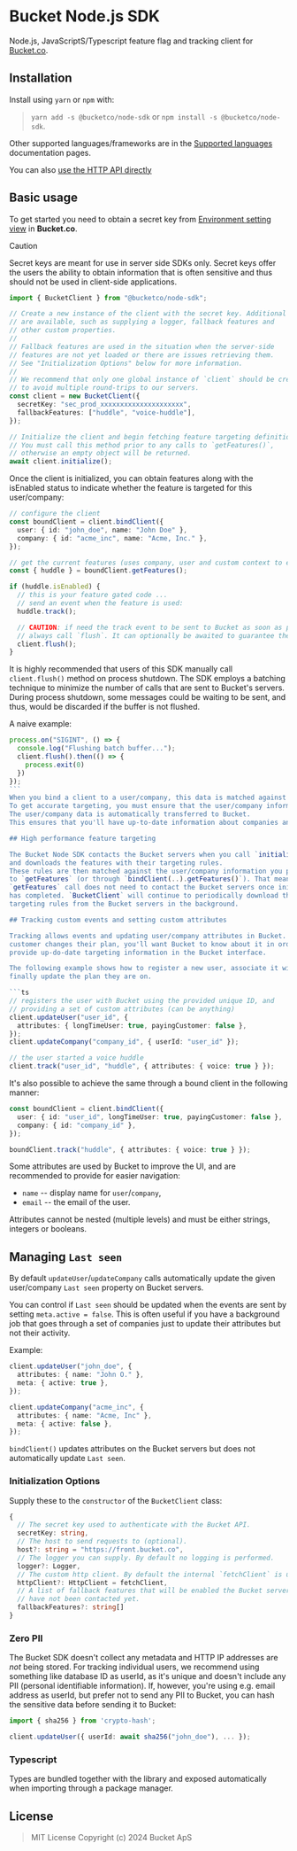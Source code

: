 # Bucket Node.js SDK

Node.js, JavaScriptS/Typescript feature flag and tracking client for [Bucket.co](https://bucket.co).

## Installation

Install using `yarn` or `npm` with:

> `yarn add -s @bucketco/node-sdk` or `npm install -s @bucketco/node-sdk`.

Other supported languages/frameworks are in the
[Supported languages](https://docs.bucket.co/quickstart/supported-languages)
documentation pages.

You can also [use the HTTP API directly](https://docs.bucket.co/reference/http-tracking-api)

## Basic usage

To get started you need to obtain a secret key from
[Environment setting view](https://app.bucket.co/envs/{environment}/settings/app-environments)
in **Bucket.co**.

> [!CAUTION]
> Secret keys are meant for use in server side SDKs only.
> Secret keys offer the users the ability to obtain
> information that is often sensitive and thus should not be used in
> client-side applications.

```ts
import { BucketClient } from "@bucketco/node-sdk";

// Create a new instance of the client with the secret key. Additional options
// are available, such as supplying a logger, fallback features and
// other custom properties.
//
// Fallback features are used in the situation when the server-side
// features are not yet loaded or there are issues retrieving them.
// See "Initialization Options" below for more information.
//
// We recommend that only one global instance of `client` should be created
// to avoid multiple round-trips to our servers.
const client = new BucketClient({
  secretKey: "sec_prod_xxxxxxxxxxxxxxxxxxxxx",
  fallbackFeatures: ["huddle", "voice-huddle"],
});

// Initialize the client and begin fetching feature targeting definitions.
// You must call this method prior to any calls to `getFeatures()`,
// otherwise an empty object will be returned.
await client.initialize();
```

Once the client is initialized, you can obtain features along with the isEnabled status to indicate whether the feature is targeted for this user/company:

```ts
// configure the client
const boundClient = client.bindClient({
  user: { id: "john_doe", name: "John Doe" },
  company: { id: "acme_inc", name: "Acme, Inc." },
});

// get the current features (uses company, user and custom context to evaluate the features).
const { huddle } = boundClient.getFeatures();

if (huddle.isEnabled) {
  // this is your feature gated code ...
  // send an event when the feature is used:
  huddle.track();

  // CAUTION: if need the track event to be sent to Bucket as soon as possible,
  // always call `flush`. It can optionally be awaited to guarantee the sent happened.
  client.flush();
}
```

It is highly recommended that users of this SDK manually call `client.flush()` method on process shutdown. The SDK employs
a batching technique to minimize the number of calls that are sent to Bucket's servers. During process shutdown, some
messages could be waiting to be sent, and thus, would be discarded if the buffer is not flushed.

A naive example:

````ts
process.on("SIGINT", () => {
  console.log("Flushing batch buffer...");
  client.flush().then(() => {
    process.exit(0)
  })
});
```
When you bind a client to a user/company, this data is matched against the targeting rules.
To get accurate targeting, you must ensure that the user/company information provided is sufficient to match against the targeting rules you've created.
The user/company data is automatically transferred to Bucket.
This ensures that you'll have up-to-date information about companies and users and accurate targeting information available in Bucket at all time.

## High performance feature targeting

The Bucket Node SDK contacts the Bucket servers when you call `initialize`
and downloads the features with their targeting rules.
These rules are then matched against the user/company information you provide
to `getFeatures` (or through `bindClient(..).getFeatures()`). That means the
`getFeatures` call does not need to contact the Bucket servers once initialize
has completed. `BucketClient` will continue to periodically download the
targeting rules from the Bucket servers in the background.

## Tracking custom events and setting custom attributes

Tracking allows events and updating user/company attributes in Bucket. For example, if a
customer changes their plan, you'll want Bucket to know about it in order to continue to
provide up-do-date targeting information in the Bucket interface.

The following example shows how to register a new user, associate it with a company and
finally update the plan they are on.

```ts
// registers the user with Bucket using the provided unique ID, and
// providing a set of custom attributes (can be anything)
client.updateUser("user_id", {
  attributes: { longTimeUser: true, payingCustomer: false },
});
client.updateCompany("company_id", { userId: "user_id" });

// the user started a voice huddle
client.track("user_id", "huddle", { attributes: { voice: true } });
````

It's also possible to achieve the same through a bound client in the following manner:

```ts
const boundClient = client.bindClient({
  user: { id: "user_id", longTimeUser: true, payingCustomer: false },
  company: { id: "company_id" },
});

boundClient.track("huddle", { attributes: { voice: true } });
```

Some attributes are used by Bucket to improve the UI, and are recommended
to provide for easier navigation:

- `name` -- display name for `user`/`company`,
- `email` -- the email of the user.

Attributes cannot be nested (multiple levels) and must be either strings,
integers or booleans.

## Managing `Last seen`

By default `updateUser`/`updateCompany` calls automatically update the given
user/company `Last seen` property on Bucket servers.

You can control if `Last seen` should be updated when the events are sent by setting
`meta.active = false`. This is often useful if you
have a background job that goes through a set of companies just to update their
attributes but not their activity.

Example:

```ts
client.updateUser("john_doe", {
  attributes: { name: "John O." },
  meta: { active: true },
});

client.updateCompany("acme_inc", {
  attributes: { name: "Acme, Inc" },
  meta: { active: false },
});
```

`bindClient()` updates attributes on the Bucket servers but does not automatically
update `Last seen`.

### Initialization Options

Supply these to the `constructor` of the `BucketClient` class:

```ts
{
  // The secret key used to authenticate with the Bucket API.
  secretKey: string,
  // The host to send requests to (optional).
  host?: string = "https://front.bucket.co",
  // The logger you can supply. By default no logging is performed.
  logger?: Logger,
  // The custom http client. By default the internal `fetchClient` is used.
  httpClient?: HttpClient = fetchClient,
  // A list of fallback features that will be enabled the Bucket servers
  // have not been contacted yet.
  fallbackFeatures?: string[]
}
```

### Zero PII

The Bucket SDK doesn't collect any metadata and HTTP IP addresses are _not_ being
stored. For tracking individual users, we recommend using something like database
ID as userId, as it's unique and doesn't include any PII (personal identifiable
information). If, however, you're using e.g. email address as userId, but prefer
not to send any PII to Bucket, you can hash the sensitive data before sending
it to Bucket:

```ts
import { sha256 } from 'crypto-hash';

client.updateUser({ userId: await sha256("john_doe"), ... });
```

### Typescript

Types are bundled together with the library and exposed automatically when importing
through a package manager.

## License

> MIT License
> Copyright (c) 2024 Bucket ApS
